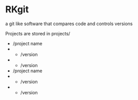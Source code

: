 # RKgit
a git like software that compares code and controls versions 


Projects are stored in 
projects/
- /project name
- -   /version
- -   /version
- /project name
- -   /version
- -   /version
